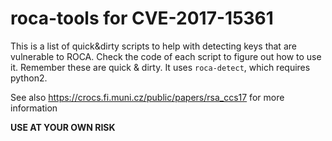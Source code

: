 # roca-tools for CVE-2017-15361

This is a list of quick&dirty scripts to help with detecting keys that are vulnerable to ROCA.
Check the code of each script to figure out how to use it. Remember these are quick & dirty.
It uses `roca-detect`, which requires python2.

See also https://crocs.fi.muni.cz/public/papers/rsa_ccs17 for more information


**USE AT YOUR OWN RISK**
